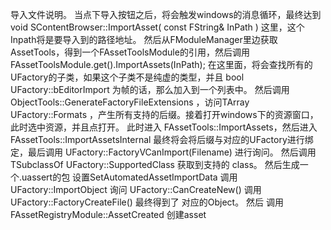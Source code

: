导入文件说明。
当点下导入按钮之后，将会触发windows的消息循环，最终达到
void SContentBrowser::ImportAsset( const FString& InPath )
这里，这个Inpath将是要导入到的路径地址。
然后从FModuleManager里边获取AssetTools，得到一个FAssetToolsModule的引用，然后调用 FAssetToolsModule.get().ImportAssets(InPath);
在这里面，将会查找所有的UFactory的子类，如果这个子类不是纯虚的类型，并且 bool UFactory::bEditorImport 为帧的话，那么加入到一个列表中。
然后调用 ObjectTools::GenerateFactoryFileExtensions ，访问TArray<FString> UFactory::Formats ，产生所有支持的后缀。接着打开windows下的资源窗口，此时选中资源，并且点打开。
此时进入 FAssetTools::ImportAssets，然后进入 FAssetTools::ImportAssetsInternal
最终将会将后缀与对应的UFactory进行绑定，最后调用 UFactory::FactoryVCanImport(Filename) 进行询问。
然后调用 TSubclassOf<UObject> UFactory::SupportedClass 获取到支持的 class。
然后生成一个.uassert的包
设置SetAutomatedAssetImportData
调用 UFactory::ImportObject
询问 UFactory::CanCreateNew()
调用 UFactory::FactoryCreateFile()
最终得到了 对应的Object。
然后 调用 FAssetRegistryModule::AssetCreated 创建asset



